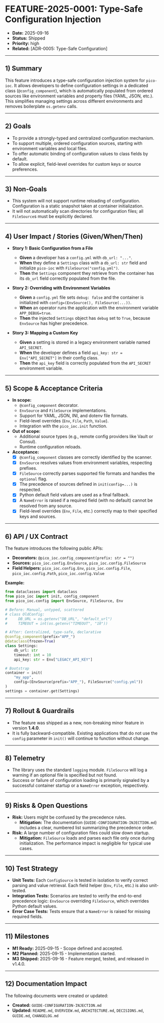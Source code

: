 # FEATURE-2025-0001: Type-Safe Configuration Injection

  - **Date:** 2025-09-16
  - **Status:** Shipped
  - **Priority:** high
  - **Related:** [ADR-0005: Type-Safe Configuration]

-----

## 1\) Summary

This feature introduces a type-safe configuration injection system for `pico-ioc`. It allows developers to define configuration settings in a dedicated class (`@config_component`), which is automatically populated from ordered sources like environment variables and property files (YAML, JSON, etc.). This simplifies managing settings across different environments and removes boilerplate `os.getenv` calls.

-----

## 2\) Goals

  - To provide a strongly-typed and centralized configuration mechanism.
  - To support multiple, ordered configuration sources, starting with environment variables and local files.
  - To offer automatic binding of configuration values to class fields by default.
  - To allow explicit, field-level overrides for custom keys or source preferences.

-----

## 3\) Non-Goals

  - This system will not support runtime reloading of configuration. Configuration is a static snapshot taken at container initialization.
  - It will not automatically scan directories for configuration files; all `FileSource`s must be explicitly declared.

-----

## 4\) User Impact / Stories (Given/When/Then)

  - **Story 1: Basic Configuration from a File**

      - **Given** a developer has a `config.yml` with `db_url: "..."`.
      - **When** they define a `Settings` class with a `db_url: str` field and initialize `pico-ioc` with `FileSource("config.yml")`.
      - **Then** the `Settings` component they retrieve from the container has its `db_url` field correctly populated from the file.

  - **Story 2: Overriding with Environment Variables**

      - **Given** a `config.yml` file sets `debug: false` and the container is initialized with `config=(EnvSource(), FileSource(...))`.
      - **When** an operator runs the application with the environment variable `APP_DEBUG=true`.
      - **Then** the injected `Settings` object has `debug` set to `True`, because `EnvSource` has higher precedence.

  - **Story 3: Mapping a Custom Key**

      - **Given** a setting is stored in a legacy environment variable named `API_SECRET`.
      - **When** the developer defines a field `api_key: str = Env["API_SECRET"]` in their config class.
      - **Then** the `api_key` field is correctly populated from the `API_SECRET` environment variable.

-----

## 5\) Scope & Acceptance Criteria

  - **In scope:**
      - `@config_component` decorator.
      - `EnvSource` and `FileSource` implementations.
      - Support for YAML, JSON, INI, and dotenv file formats.
      - Field-level overrides (`Env`, `File`, `Path`, `Value`).
      - Integration with the `pico_ioc.init` function.
  - **Out of scope:**
      - Additional source types (e.g., remote config providers like Vault or Consul).
      - Runtime configuration reloads.
  - **Acceptance:**
      - [x] `@config_component` classes are correctly identified by the scanner.
      - [x] `EnvSource` resolves values from environment variables, respecting prefixes.
      - [x] `FileSource` correctly parses supported file formats and handles the `optional` flag.
      - [x] The precedence of sources defined in `init(config=...)` is respected.
      - [x] Python default field values are used as a final fallback.
      - [x] A `NameError` is raised if a required field (with no default) cannot be resolved from any source.
      - [x] Field-level overrides (`Env`, `File`, etc.) correctly map to their specified keys and sources.

-----

## 6\) API / UX Contract

The feature introduces the following public APIs:

  - **Decorators:** `@pico_ioc.config_component(prefix: str = "")`
  - **Sources:** `pico_ioc.config.EnvSource`, `pico_ioc.config.FileSource`
  - **Field Helpers:** `pico_ioc.config.Env`, `pico_ioc.config.File`, `pico_ioc.config.Path`, `pico_ioc.config.Value`

**Example:**

```python
from dataclasses import dataclass
from pico_ioc import init, config_component
from pico_ioc.config import EnvSource, FileSource, Env

# Before: Manual, untyped, scattered
# class OldConfig:
#     DB_URL = os.getenv("DB_URL", "default_url")
#     TIMEOUT = int(os.getenv("TIMEOUT", "10"))

# After: Centralized, type-safe, declarative
@config_component(prefix="APP_")
@dataclass(frozen=True)
class Settings:
    db_url: str
    timeout: int = 10
    api_key: str = Env["LEGACY_API_KEY"]

# Bootstrap
container = init(
    "my_app",
    config=(EnvSource(prefix="APP_"), FileSource("config.yml"))
)
settings = container.get(Settings)
```

-----

## 7\) Rollout & Guardrails

  - The feature was shipped as a new, non-breaking minor feature in version **1.4.0**.
  - It is fully backward-compatible. Existing applications that do not use the `config` parameter in `init()` will continue to function without change.

-----

## 8\) Telemetry

  - The library uses the standard `logging` module. `FileSource` will log a warning if an optional file is specified but not found.
  - Success or failure of configuration loading is primarily signaled by a successful container startup or a `NameError` exception, respectively.

-----

## 9\) Risks & Open Questions

  - **Risk:** Users might be confused by the precedence rules.
      - **Mitigation:** The documentation (`GUIDE-CONFIGURATION-INJECTION.md`) includes a clear, numbered list summarizing the precedence order.
  - **Risk:** A large number of configuration files could slow down startup.
      - **Mitigation:** `FileSource` loads and parses each file only once during initialization. The performance impact is negligible for typical use cases.

-----

## 10\) Test Strategy

  - **Unit Tests:** Each `ConfigSource` is tested in isolation to verify correct parsing and value retrieval. Each field helper (`Env`, `File`, etc.) is also unit-tested.
  - **Integration Tests:** Scenarios are tested to verify the end-to-end precedence logic: `EnvSource` overriding `FileSource`, which overrides Python default values.
  - **Error Case Tests:** Tests ensure that a `NameError` is raised for missing required fields.

-----

## 11\) Milestones

  - **M1 Ready:** 2025-09-15 - Scope defined and accepted.
  - **M2 Planned:** 2025-09-15 - Implementation started.
  - **M3 Shipped:** 2025-09-16 - Feature merged, tested, and released in v1.4.0.

-----

## 12\) Documentation Impact

The following documents were created or updated:

  - **Created:** `GUIDE-CONFIGURATION-INJECTION.md`
  - **Updated:** `README.md`, `OVERVIEW.md`, `ARCHITECTURE.md`, `DECISIONS.md`, `GUIDE.md`, `CHANGELOG.md`
